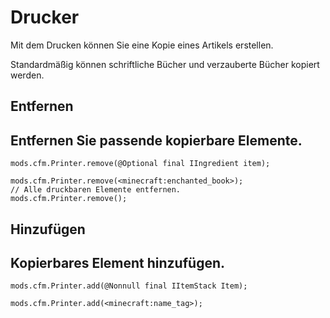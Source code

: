 # Drucker

Mit dem Drucken können Sie eine Kopie eines Artikels erstellen.

Standardmäßig können schriftliche Bücher und verzauberte Bücher kopiert werden.

## Entfernen

## Entfernen Sie passende kopierbare Elemente.

```zenscript
mods.cfm.Printer.remove(@Optional final IIngredient item);

mods.cfm.Printer.remove(<minecraft:enchanted_book>);
// Alle druckbaren Elemente entfernen.
mods.cfm.Printer.remove();
```

## Hinzufügen

## Kopierbares Element hinzufügen.

```zenscript
mods.cfm.Printer.add(@Nonnull final IItemStack Item);

mods.cfm.Printer.add(<minecraft:name_tag>);
```